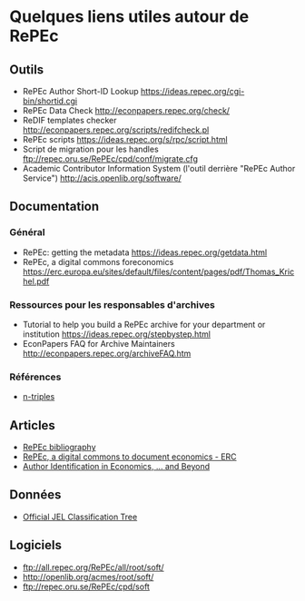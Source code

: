 # Quelques liens utiles autour de RePEc

## Outils 

- RePEc Author Short-ID Lookup https://ideas.repec.org/cgi-bin/shortid.cgi
- RePEc Data Check http://econpapers.repec.org/check/
- ReDIF templates checker http://econpapers.repec.org/scripts/redifcheck.pl 
- RePEc scripts https://ideas.repec.org/s/rpc/script.html
- Script de migration pour les handles ftp://repec.oru.se/RePEc/cpd/conf/migrate.cfg
- Academic Contributor Information System (l'outil derrière "RePEc Author Service") http://acis.openlib.org/software/


## Documentation

### Général

- RePEc: getting the metadata https://ideas.repec.org/getdata.html
- RePEc, a digital commons foreconomics https://erc.europa.eu/sites/default/files/content/pages/pdf/Thomas_Krichel.pdf

### Ressources pour les responsables d'archives

- Tutorial to help you build a RePEc archive for your department or institution https://ideas.repec.org/stepbystep.html
- EconPapers FAQ for Archive Maintainers http://econpapers.repec.org/archiveFAQ.htm

### Références

- [n-triples](https://www.w3.org/TR/n-triples)


## Articles

- [RePEc bibliography](http://www.jonas.ax/repec/RePEc-bibliography.html)
- [RePEc, a digital commons to document economics - ERC](https://erc.europa.eu/sites/default/files/content/pages/pdf/Thomas_Krichel.pdf)
- [Author Identification in Economics, ... and Beyond](https://research.stlouisfed.org/wp/2012/2012-018.pdf)


## Données

- [Official JEL Classification Tree](https://www.aeaweb.org/econlit/classificationTree.xml)


## Logiciels

- ftp://all.repec.org/RePEc/all/root/soft/
- http://openlib.org/acmes/root/soft/
- ftp://repec.oru.se/RePEc/cpd/soft
